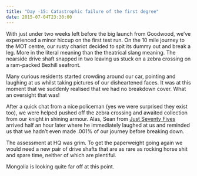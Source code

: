 ```yaml
---
title: "Day -15: Catastrophic failure of the first degree"
date: 2015-07-04T23:30:00
---
```


With just under two weeks left before the big launch from Goodwood, we&#8217;ve experienced a minor hiccup on the first test run. On the 10 mile journey to the MOT centre, our rusty chariot decided to spit its dummy out and break a leg. More in the literal meaning than the theatrical slang meaning. The nearside drive shaft snapped in two leaving us stuck on a zebra crossing on a ram-packed Bexhill seafront.

Many curious residents started crowding around our car, pointing and laughing at us whilst taking pictures of our disheartened faces. It was at this moment that we suddenly realised that we had no breakdown cover. What an oversight that was!

After a quick chat from a nice policeman (yes we were surprised they exist too), we were helped pushed off the zebra crossing and awaited collection from our knight in shining armour. Alas, Sean from <a href="http://www.justseventyfives.co.uk" title="Just Seventy Fives" target="_blank">Just Seventy Fives</a> arrived half an hour later where he immediately laughed at us and reminded us that we hadn&#8217;t even made .001% of our journey before breaking down.

The assessment at HQ was grim. To get the paperweight going again we would need a new pair of drive shafts that are as rare as rocking horse shit and spare time, neither of which are plentiful.

Mongolia is looking quite far off at this point.